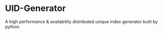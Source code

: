 # UID-Generator

A high performance & availability distributed unique index generator built by python.
